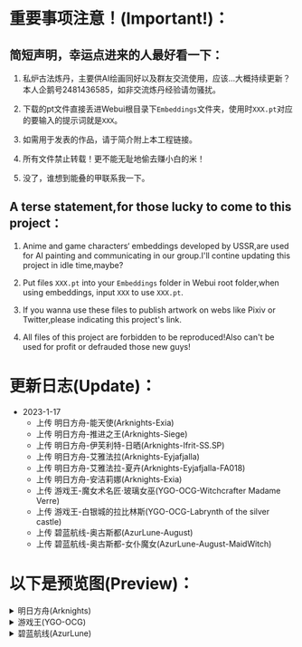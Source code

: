   # 重要事项注意！(Important!)：
 ## 简短声明，幸运点进来的人最好看一下：
  
 1. 私炉古法炼丹，主要供AI绘画同好以及群友交流使用，应该...大概持续更新？
    本人企鹅号2481436585，如非交流炼丹经验请勿骚扰。
    
 2. 下载的pt文件直接丢进Webui根目录下`Embeddings`文件夹，使用时`XXX.pt`对应的要输入的提示词就是`XXX`。
   
 3. 如需用于发表的作品，请于简介附上本工程链接。
   
 4. 所有文件禁止转载！更不能无耻地偷去赚小白的米！
 
 5. 没了，谁想到能叠的甲联系我一下。
   
 ## A terse statement,for those lucky to come to this project：
   
 1. Anime and game characters‘ embeddings developed by USSR,are used for AI painting and communicating in our group.I'll contine updating this project in idle         time,maybe?
 
 2. Put files `XXX.pt` into your `Embeddings` folder in Webui root folder,when using embeddings, input `XXX` to use `XXX.pt`.
   
 3. If you wanna use these files to publish artwork on webs like Pixiv or Twitter,please indicating this project's link.
   
 4. All files of this project are forbidden to be reproduced!Also can't be used for profit or defrauded those new guys!

  # 更新日志(Update)：
 - 2023-1-17
   + 上传 明日方舟-能天使(Arknights-Exia)
   + 上传 明日方舟-推进之王(Arknights-Siege)
   + 上传 明日方舟-伊芙利特-日晒(Arknights-Ifrit-SS.SP)
   + 上传 明日方舟-艾雅法拉(Arknights-Eyjafjalla)
   + 上传 明日方舟-艾雅法拉-夏卉(Arknights-Eyjafjalla-FA018)
   + 上传 明日方舟-安洁莉娜(Arknights-Exia)
   + 上传 游戏王-魔女术名匠·玻璃女巫(YGO-OCG-Witchcrafter Madame Verre)
   + 上传 游戏王-白银城的拉比林斯(YGO-OCG-Labrynth of the silver castle)
   + 上传 碧蓝航线-奥古斯都(AzurLune-August)
   + 上传 碧蓝航线-奥古斯都-女仆魔女(AzurLune-August-MaidWitch)
 
  # 以下是预览图(Preview)：
 
 <details>
 
 <summary>明日方舟(Arknights)</summary>
 
 <details>
 <summary>能天使(Exia)</summary>
    
 ![](https://github.com/USSR-Alt3/Embeddings/blob/63e989d04be7c2cc2d39106a28699dc89fc74e2b/%E9%A2%84%E8%A7%88%E5%9B%BE/%E8%83%BD%E5%A4%A9%E4%BD%BF(Exia).png)
 </details>
 
 <details>
 <summary>推进之王(Siege)</summary>
    
 ![](https://github.com/USSR-Alt3/Embeddings/blob/0d842f2f6290f5c16a18a15dbc899acd9b2cb360/%E9%A2%84%E8%A7%88%E5%9B%BE/%E6%8E%A8%E8%BF%9B%E4%B9%8B%E7%8E%8B(Siege).png)
 </details>
 
 <details>
 <summary>伊芙利特+伊芙利特-日晒(Ifrit)</summary>
    
 ![](https://github.com/USSR-Alt3/Embeddings/blob/0d842f2f6290f5c16a18a15dbc899acd9b2cb360/%E9%A2%84%E8%A7%88%E5%9B%BE/%E4%BC%8A%E8%8A%99%E5%88%A9%E7%89%B9-%E6%97%A5%E6%99%92(Ifrit).png)
 </details>
 
 <details>
 <summary>艾雅法拉+艾雅法拉-夏卉(Eyjafjalla)</summary>
 
 ![](https://github.com/USSR-Alt3/Embeddings/blob/0d842f2f6290f5c16a18a15dbc899acd9b2cb360/%E9%A2%84%E8%A7%88%E5%9B%BE/%E8%89%BE%E9%9B%85%E6%B3%95%E6%8B%89(Eyjafjalla).png)
 ![](https://github.com/USSR-Alt3/Embeddings/blob/0d842f2f6290f5c16a18a15dbc899acd9b2cb360/%E9%A2%84%E8%A7%88%E5%9B%BE/%E8%89%BE%E9%9B%85%E6%B3%95%E6%8B%89-%E5%A4%8F%E5%8D%89(Eyjafjalla).png)
 </details>
 
 <details>
 <summary>安洁莉娜+安洁莉娜-质素访客+安洁莉娜-夏卉(Angelina)</summary>
    
 ![](https://github.com/USSR-Alt3/Embeddings/blob/0d842f2f6290f5c16a18a15dbc899acd9b2cb360/%E9%A2%84%E8%A7%88%E5%9B%BE/%E5%AE%89%E6%B4%81%E8%8E%89%E5%A8%9C(Angelina).png)
 
 </details></details>
 
 <details>
 
 <summary>游戏王(YGO-OCG)</summary>
 <details>
 <summary>白银城的拉比林斯(Labrynth of the Silver Castle)</summary>
    
 ![](https://github.com/USSR-Alt3/Embeddings/blob/98104f5414c3a807d66a97a0eefbd67579e72228/%E9%A2%84%E8%A7%88%E5%9B%BE/%E7%99%BD%E9%93%B6%E5%9F%8E%E7%9A%84%E6%8B%89%E6%AF%94%E6%9E%97%E6%96%AF(Labrynth%20of%20the%20silver%20castle).png)
 </details>
 
 <details>
 <summary>魔女术名匠·玻璃女巫(Witchcrafter Madame Verre)</summary>
    
 ![](https://github.com/USSR-Alt3/Embeddings/blob/98104f5414c3a807d66a97a0eefbd67579e72228/%E9%A2%84%E8%A7%88%E5%9B%BE/%E9%AD%94%E5%A5%B3%E6%9C%AF%E5%90%8D%E5%8C%A0%C2%B7%E7%8E%BB%E7%92%83%E5%A5%B3%E5%B7%AB(Witchcrafter%20Madame%20Verre).png)
 </details>
 
 </details></details>
 
 <details>
 
 <summary>碧蓝航线(AzurLune)</summary>
 
 <details>
 <summary>奥古斯都+奥古斯都-女仆魔女(August)</summary>
 
 ![](https://github.com/USSR-Alt3/Embeddings/blob/98104f5414c3a807d66a97a0eefbd67579e72228/%E9%A2%84%E8%A7%88%E5%9B%BE/%E5%A5%A5%E5%8F%A4%E6%96%AF%E9%83%BD(August).png)
 ![](https://github.com/USSR-Alt3/Embeddings/blob/98104f5414c3a807d66a97a0eefbd67579e72228/%E9%A2%84%E8%A7%88%E5%9B%BE/%E5%A5%A5%E5%8F%A4%E6%96%AF%E9%83%BD-%E5%A5%B3%E4%BB%86%E9%AD%94%E5%A5%B3(August).png)
 </details>
 
 </details></details>
